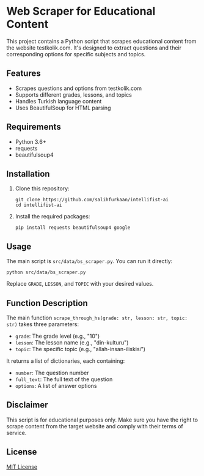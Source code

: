 # Web Scraper for Educational Content

This project contains a Python script that scrapes educational content from the website testkolik.com. It's designed to extract questions and their corresponding options for specific subjects and topics.

## Features

- Scrapes questions and options from testkolik.com
- Supports different grades, lessons, and topics
- Handles Turkish language content
- Uses BeautifulSoup for HTML parsing

## Requirements

- Python 3.6+
- requests
- beautifulsoup4

## Installation

1. Clone this repository:
   ```
   git clone https://github.com/salihfurkaan/intellifist-ai
   cd intellifist-ai
   ```

2. Install the required packages:
   ```
   pip install requests beautifulsoup4 google
   ```

## Usage

The main script is `src/data/bs_scraper.py`. You can run it directly:
```
python src/data/bs_scraper.py
```

Replace `GRADE`, `LESSON`, and `TOPIC` with your desired values.

## Function Description

The main function `scrape_through_hs(grade: str, lesson: str, topic: str)` takes three parameters:

- `grade`: The grade level (e.g., "10")
- `lesson`: The lesson name (e.g., "din-kulturu")
- `topic`: The specific topic (e.g., "allah-insan-iliskisi")

It returns a list of dictionaries, each containing:
- `number`: The question number
- `full_text`: The full text of the question
- `options`: A list of answer options

## Disclaimer

This script is for educational purposes only. Make sure you have the right to scrape content from the target website and comply with their terms of service.

## License

[MIT License](https://opensource.org/licenses/MIT)

